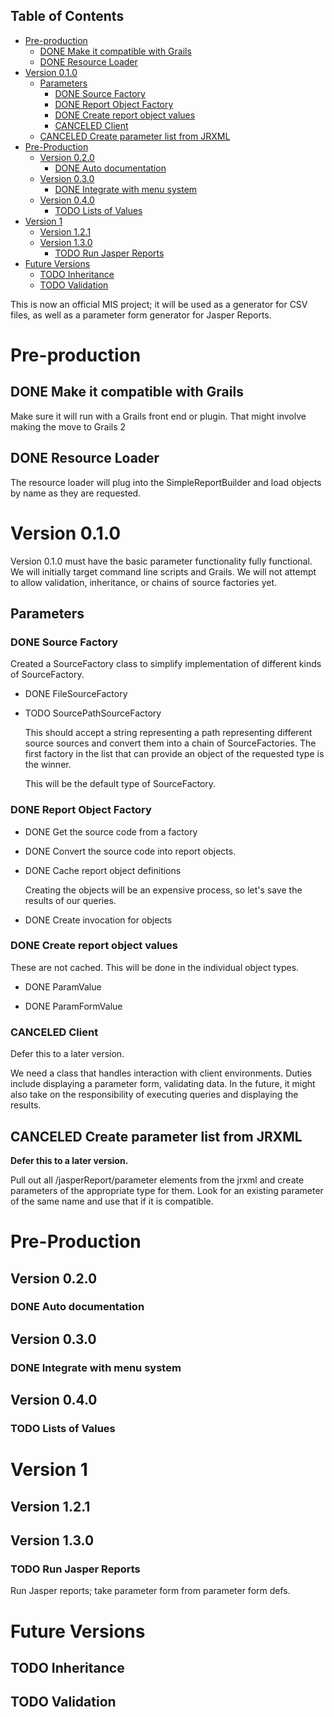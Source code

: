 <div id="table-of-contents">
<h2>Table of Contents</h2>
<div id="text-table-of-contents">
<ul>
<li><a href="#sec-1">Pre-production</a>
<ul>
<li><a href="#sec-1-1"><span class="todo DONE">DONE</span> Make it compatible with Grails</a></li>
<li><a href="#sec-1-2"><span class="todo DONE">DONE</span> Resource Loader</a></li>
</ul>
</li>
<li><a href="#sec-2">Version 0.1.0</a>
<ul>
<li><a href="#sec-2-1">Parameters</a>
<ul>
<li><a href="#sec-2-1-1"><span class="todo DONE">DONE</span> Source Factory</a></li>
<li><a href="#sec-2-1-2"><span class="todo DONE">DONE</span> Report Object Factory</a></li>
<li><a href="#sec-2-1-3"><span class="todo DONE">DONE</span> Create report object values</a></li>
<li><a href="#sec-2-1-4"><span class="done CANCELED">CANCELED</span> Client</a></li>
</ul>
</li>
<li><a href="#sec-2-2"><span class="done CANCELED">CANCELED</span> Create parameter list from JRXML</a></li>
</ul>
</li>
<li><a href="#sec-3">Pre-Production</a>
<ul>
<li><a href="#sec-3-1">Version 0.2.0</a>
<ul>
<li><a href="#sec-3-1-1"><span class="todo DONE">DONE</span> Auto documentation</a></li>
</ul>
</li>
<li><a href="#sec-3-2">Version 0.3.0</a>
<ul>
<li><a href="#sec-3-2-1"><span class="todo DONE">DONE</span> Integrate with menu system</a></li>
</ul>
</li>
<li><a href="#sec-3-3">Version 0.4.0</a>
<ul>
<li><a href="#sec-3-3-1"><span class="todo TODO">TODO</span> Lists of Values</a></li>
</ul>
</li>
</ul>
</li>
<li><a href="#sec-4">Version 1</a>
<ul>
<li><a href="#sec-4-1">Version 1.2.1</a></li>
<li><a href="#sec-4-2">Version 1.3.0</a>
<ul>
<li><a href="#sec-4-2-1"><span class="todo TODO">TODO</span> Run Jasper Reports</a></li>
</ul>
</li>
</ul>
</li>
<li><a href="#sec-5">Future Versions</a>
<ul>
<li><a href="#sec-5-1"><span class="todo TODO">TODO</span> Inheritance</a></li>
<li><a href="#sec-5-2"><span class="todo TODO">TODO</span> Validation</a></li>
</ul>
</li>
</ul>
</div>
</div>

This is now an official MIS project; it will be used as a generator for CSV files, as well as a parameter form generator for Jasper Reports.

# Pre-production<a id="sec-1" name="sec-1"></a>

## DONE Make it compatible with Grails<a id="sec-1-1" name="sec-1-1"></a>

Make sure it will run with a Grails front end or plugin.  That might involve making the move to Grails 2

## DONE Resource Loader<a id="sec-1-2" name="sec-1-2"></a>

The resource loader will plug into the SimpleReportBuilder and load objects by name as they are requested.

# Version 0.1.0<a id="sec-2" name="sec-2"></a>

  Version 0.1.0 must have the basic parameter functionality fully functional.  We will initially target command line scripts and Grails.
We will not attempt to allow validation, inheritance, or chains of source factories yet.

## Parameters<a id="sec-2-1" name="sec-2-1"></a>

### DONE Source Factory<a id="sec-2-1-1" name="sec-2-1-1"></a>

Created a SourceFactory class to simplify implementation of different kinds of SourceFactory.

-   DONE FileSourceFactory

-   TODO SourcePathSourceFactory

    This should accept a string representing a path representing different source sources and convert them into a chain of SourceFactories.  The first factory in the list that can provide an object of the requested type is the winner.  
    
    This will be the default type of SourceFactory.

### DONE Report Object Factory<a id="sec-2-1-2" name="sec-2-1-2"></a>

-   DONE Get the source code from a factory

-   DONE Convert the source code into report objects.

-   DONE Cache report object definitions

    Creating the objects will be an expensive process, so let's save the results of our queries.

-   DONE Create invocation for objects

### DONE Create report object values<a id="sec-2-1-3" name="sec-2-1-3"></a>

These are not cached.  This will be done in the individual object types.

-   DONE ParamValue

-   DONE ParamFormValue

### CANCELED Client<a id="sec-2-1-4" name="sec-2-1-4"></a>

Defer this to a later version.

We need a class that handles interaction with client environments.  Duties include displaying a parameter form, validating data.  In the future, it might also take on the responsibility of executing queries and displaying the results.

## CANCELED Create parameter list from JRXML<a id="sec-2-2" name="sec-2-2"></a>

**Defer this to a later version.**

Pull out all /jasperReport/parameter elements from the jrxml and create parameters of the appropriate type for them.  Look for an existing parameter of the same name and use that if it is compatible.

# Pre-Production<a id="sec-3" name="sec-3"></a>

## Version 0.2.0<a id="sec-3-1" name="sec-3-1"></a>

### DONE Auto documentation<a id="sec-3-1-1" name="sec-3-1-1"></a>

## Version 0.3.0<a id="sec-3-2" name="sec-3-2"></a>

### DONE Integrate with menu system<a id="sec-3-2-1" name="sec-3-2-1"></a>

## Version 0.4.0<a id="sec-3-3" name="sec-3-3"></a>

### TODO Lists of Values<a id="sec-3-3-1" name="sec-3-3-1"></a>

# Version 1<a id="sec-4" name="sec-4"></a>

## Version 1.2.1<a id="sec-4-1" name="sec-4-1"></a>

## Version 1.3.0<a id="sec-4-2" name="sec-4-2"></a>

### TODO Run Jasper Reports<a id="sec-4-2-1" name="sec-4-2-1"></a>

Run Jasper reports; take parameter form from parameter form defs.

# Future Versions<a id="sec-5" name="sec-5"></a>

## TODO Inheritance<a id="sec-5-1" name="sec-5-1"></a>

## TODO Validation<a id="sec-5-2" name="sec-5-2"></a>
